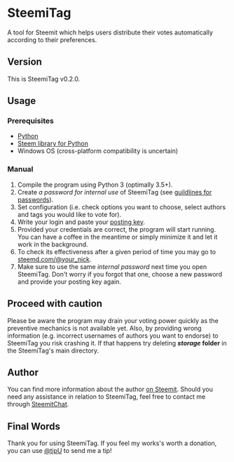 # SteemiTag
A tool for Steemit which helps users distribute their votes automatically according to their preferences.

## Version
This is SteemiTag v0.2.0.

## Usage

### Prerequisites
* [Python](https://www.python.org/downloads/)
* [Steem library for Python](https://github.com/steemit/steem-python)
* Windows OS (cross-platform compatibility is uncertain)

### Manual
1. Compile the program using Python 3 (optimally 3.5+).
2. Create *a password for internal use* of SteemiTag (see [guildlines for passwords](http://its.virginia.edu/accounts/passwords.html)).
3. Set configuration (i.e. check options you want to choose, select authors and tags you would like to vote for).
4. Write your login and paste your [posting key](https://steemit.com/security/@noisy/what-is-the-difference-between-a-password-and-a-private-key-s-on-steemit-how-to-make-your-account-more-secure-by-using-them).
5. Provided your credentials are correct, the program will start running. You can have a coffee in the meantime or simply minimize it and let it work in the background.
6. To check its effectiveness after a given period of time you may go to [steemd.com/@your_nick](http://steemd.com/@haiyangdeperci).
7. Make sure to use the same *internal password* next time you open SteemiTag. Don't worry if you forgot that one, choose a new password and provide your posting key again.

## Proceed with caution
Please be aware the program may drain your voting power quickly as the preventive mechanics is not available yet.
Also, by providing wrong information (e.g. incorrect usernames of authors you want to endorse) to SteemiTag you risk crashing it. If that happens try deleting ***storage* folder** in the SteemiTag's main directory.

## Author
You can find more information about the author [on Steemit](http://steemit.com/@haiyangdeperci).
Should you need any assistance in relation to SteemiTag, feel free to contact me through [SteemitChat](https://steemit.chat/direct/haiyangdeperci).

## Final Words
Thank you for using SteemiTag. If you feel my works's worth a donation, you can use [@tipU](https://steemit.com/steemit/@tipu/tipu-quick-guide) to send me a tip!
